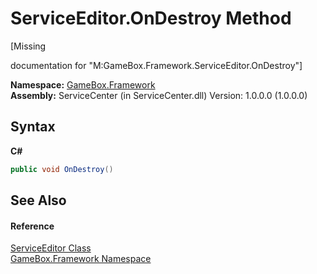 # ServiceEditor.OnDestroy Method 
 

\[Missing <summary> documentation for "M:GameBox.Framework.ServiceEditor.OnDestroy"\]

**Namespace:**&nbsp;<a href="a8957fe6-9cc0-3a6d-cd5c-a2a246efee1e">GameBox.Framework</a><br />**Assembly:**&nbsp;ServiceCenter (in ServiceCenter.dll) Version: 1.0.0.0 (1.0.0.0)

## Syntax

**C#**<br />
``` C#
public void OnDestroy()
```


## See Also


#### Reference
<a href="dd4090ce-3e11-b97d-dd36-83ac66bdd027">ServiceEditor Class</a><br /><a href="a8957fe6-9cc0-3a6d-cd5c-a2a246efee1e">GameBox.Framework Namespace</a><br />